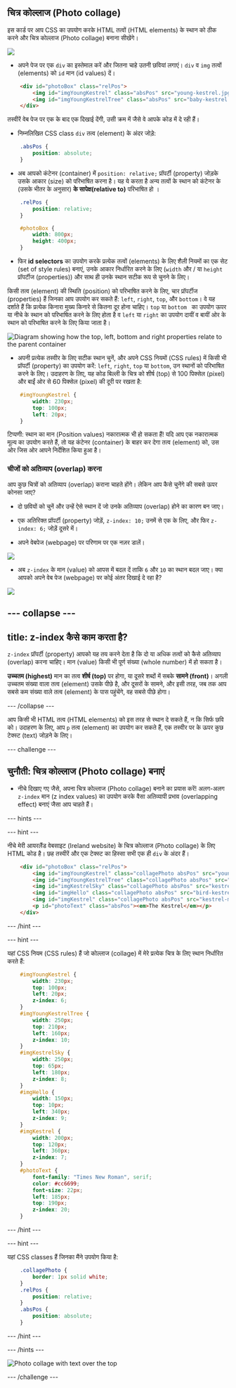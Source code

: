 ## चित्र कोल्लाज (Photo collage)

इस कार्ड पर आप CSS का उपयोग करके HTML तत्वों (HTML elements) के स्थान को ठीक करने और चित्र कोल्लाज (Photo collage) बनाना सीखेंगे।

![](images/photoCollageWithText_wide.png)

+ अपने पेज पर एक `div` का इस्तेमाल करें और जितना चाहे उतनी छवियां लगाएं। `div` व `img` तत्वों (elements) को `id` मान (id values) दें।

```html
    <div id="photoBox" class="relPos">
        <img id="imgYoungKestrel" class="absPos" src="young-kestrel.jpg" alt="A young kestrel" />
        <img id="imgYoungKestrelTree" class="absPos" src="baby-kestrel.jpg" alt="A young kestrel on a branch" />
    </div>
```

तस्वीरें वेब पेज पर एक के बाद एक दिखाई देंगी, उसी क्रम में जैसे वे आपके कोड में दे रही हैं।

+ निम्नलिखित CSS class `div` तत्व (element) के अंदर जोड़े:

```css
    .absPos {
        position: absolute;
    }
```

+ अब आपको कंटेनर (container) में `position: relative;` प्रॉपर्टी (property) जोड़के उसके आकार (size) को परिभाषित करना है। यह ये करता है अन्य तत्वों के स्थान को कंटेनर के (उसके भीतर के अनुसार) **के सापेक्ष(relative to)** परिभाषित हो ।

```css
    .relPos {
        position: relative;
    }

    #photoBox {
        width: 800px;
        height: 400px;
    }
```

+ फिर **id selectors** का उपयोग करके प्रत्येक तत्वों (elements) के लिए शैली नियमों का एक सेट (set of style rules) बनाएं, उनके आकार निर्धारित करने के लिए (`width` और / या `height` प्रॉपर्टीज (properties)) और साथ ही उनके स्थान सटीक रूप से चुनने के लिए।

किसी तत्व (element) की स्थिति (position) को परिभाषित करने के लिए, चार प्रॉपर्टीज (properties) हैं जिनका आप उपयोग कर सकते हैं: `left`, `right`, `top`, और `bottom`। वे यह दर्शाते हैं कि प्रत्येक किनारा मुख्य किनारे से कितना दूर होना चाहिए। `top` या `bottom ` का उपयोग ऊपर या नीचे के स्थान को परिभाषित करने के लिए होता है व `left` या `right` का उपयोग दायीं व बायीं ओर के स्थान को परिभाषित करने के लिए किया जाता है।

![Diagram showing how the top, left, bottom and right properties relate to the parent container](images/cssPositionProperties.png)

+ अपनी प्रत्येक तस्वीर के लिए सटीक स्थान चुनें, और अपने CSS नियमों (CSS rules) में किसी भी प्रॉपर्टी (property) का उपयोग करें: `left`, `right`, `top` या `bottom`, उन स्थानों को परिभाषित करने के लिए। उदाहरण के लिए, यह कोड बिल्ली के चित्र को शीर्ष (top) से 100 पिक्सेल (pixel) और बाईं ओर से 60 पिक्सेल (pixel) की दूरी पर रखता है:

```css
    #imgYoungKestrel {
        width: 230px;
        top: 100px;
        left: 20px;
    }
```

टिप्पणी: स्थान का मान (Position values) नकारात्मक भी हो सकता हैं! यदि आप एक नकारात्मक मूल्य का उपयोग करते हैं, तो यह कंटेनर (container) के बाहर कर देगा तत्व (element) को, उस ओर जिस ओर आपने निर्देशित किया हुआ है।

### चीजों को अतिव्याप (overlap) करना
आप कुछ चित्रों को अतिव्याप (overlap) कराना चाहते होंगे। लेकिन आप कैसे चुनेंगे की सबसे ऊपर कोनसा जाए?

+ दो छवियों को चुनें और उन्हें ऐसे स्थान दें जो उनके अतिव्याप (overlap) होने का कारण बन जाए।

+ एक अतिरिक्त प्रॉपर्टी (property) जोड़ें, `z-index: 10;` उनमें से एक के लिए, और फिर `z-index: 6;` जोड़ें दूसरे में।

+ अपने वेबपेज (webpage) पर परिणाम पर एक नज़र डालें।

![](images/whiteInFront.png)

+ अब `z-index` के मान (value) को आपस में बदल दें ताकि `6` और `10` का स्थान बदल जाए। क्या आपको अपने वेब पेज (webpage) पर कोई अंतर दिखाई दे रहा है?

![](images/whiteBehind.png)

--- collapse ---
---
title: z-index कैसे काम करता है?
---

`z-index` प्रॉपर्टी (property) आपको यह तय करने देता है कि दो या अधिक तत्वों को कैसे अतिव्याप (overlap) करना चाहिए। मान (value) किसी भी पूर्ण संख्या (whole number) में हो सकता है।

**उच्चतम (highest)** मान का तत्व **शीर्ष (top)** पर होगा, या दूसरे शब्दों में सबके **सामने (front)**। अगली उच्चतम संख्या वाला तत्व (element) उसके पीछे है, और दूसरों के सामने, और इसी तरह, जब तक आप सबसे कम संख्या वाले तत्व (element) के पास पहुंचेंगे, वह सबसे पीछे होगा।

--- /collapse ---

आप किसी भी HTML तत्व (HTML elements) को इस तरह से स्थान दे सकते हैं, न कि सिर्फ छवि को। उदाहरण के लिए, आप `p` तत्व (element) का उपयोग कर सकते हैं, एक तस्वीर पर के ऊपर कुछ टेक्स्ट (text) जोड़ने के लिए।

--- challenge ---

## चुनौती: चित्र कोल्लाज (Photo collage) बनाएं

+ नीचे दिखाए गए जैसे, अपना चित्र कोल्लाज (Photo collage) बनाने का प्रयास करें! अलग-अलग `z-index` मान (z index values) का उपयोग करके वैसा अतिव्यापी प्रभाव (overlapping effect) बनाएं जैसा आप चाहते हैं।

--- hints ---

--- hint ---

नीचे मेरी आयरलैंड वेबसाइट (Ireland website) के चित्र कोल्लाज (Photo collage) के लिए HTML कोड है। छह तस्वीरें और एक टेक्स्ट का हिस्सा सभी एक ही `div` के अंदर हैं।

```html
    <div id="photoBox" class="relPos">
        <img id="imgYoungKestrel" class="collagePhoto absPos" src="young-kestrel.jpg" alt="A young kestrel" />
        <img id="imgYoungKestrelTree" class="collagePhoto absPos" src="baby-kestrel.jpg" alt="A young kestrel on a branch" />
        <img id="imgKestrelSky" class="collagePhoto absPos" src="kestrel-flying.jpg" alt="A kestrel flying" />
        <img id="imgHello" class="collagePhoto absPos" src="bird-kestrel.jpg" alt="Closeup of a kestrel's face" />
        <img id="imgKestrel" class="collagePhoto absPos" src="kestrel-mirror.jpg" alt="A kestrel perched by a mirror" />
        <p id="photoText" class="absPos"><em>The Kestrel</em></p>
    </div>
```

--- /hint ---

--- hint ---

यहां CSS नियम (CSS rules) हैं जो कोल्लाज (collage) में मेरे प्रत्येक चित्र के लिए स्थान निर्धारित करते हैं:

```css
    #imgYoungKestrel {
        width: 230px;
        top: 100px;
        left: 20px;
        z-index: 6;
    }
    #imgYoungKestrelTree {
        width: 250px;
        top: 210px;
        left: 160px;
        z-index: 10;
    }
    #imgKestrelSky {
        width: 250px;
        top: 65px;
        left: 180px;
        z-index: 8;
    }
    #imgHello {
        width: 150px;
        top: 10px;
        left: 340px;
        z-index: 9;
    }
    #imgKestrel {
        width: 200px;
        top: 120px;
        left: 360px;
        z-index: 7;
    }
    #photoText {
        font-family: "Times New Roman", serif;
        color: #cc6699;
        font-size: 22px;
        left: 185px;
        top: 190px;
        z-index: 20;
    }
```

--- /hint ---

--- hint ---

यहां CSS classes हैं जिनका मैंने उपयोग किया है:

```css
    .collagePhoto {
        border: 1px solid white;
    }
    .relPos {
        position: relative;
    }
    .absPos {
        position: absolute;
    }
```

--- /hint ---

--- /hints ---

![Photo collage with text over the top](images/photoCollageExample.png)

--- /challenge ---

